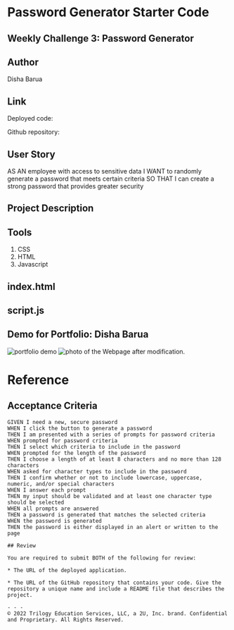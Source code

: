 # Password Generator Starter Code
## Weekly Challenge 3: Password Generator

## Author
Disha Barua

## Link
Deployed code: 

Github repository:

## User Story
AS AN employee with access to sensitive data
I WANT to randomly generate a password that meets certain criteria
SO THAT I can create a strong password that provides greater security


## Project Description


## Tools
1. CSS
2. HTML
3. Javascript

## index.html
 

## script.js



## Demo for Portfolio: Disha Barua
![portfolio demo](./assets/images/pass-gen.gif)
![photo of the Webpage after modification.](./assets/images/pass-gen.png)




# Reference
## Acceptance Criteria

```
GIVEN I need a new, secure password
WHEN I click the button to generate a password
THEN I am presented with a series of prompts for password criteria
WHEN prompted for password criteria
THEN I select which criteria to include in the password
WHEN prompted for the length of the password
THEN I choose a length of at least 8 characters and no more than 128 characters
WHEN asked for character types to include in the password
THEN I confirm whether or not to include lowercase, uppercase, numeric, and/or special characters
WHEN I answer each prompt
THEN my input should be validated and at least one character type should be selected
WHEN all prompts are answered
THEN a password is generated that matches the selected criteria
WHEN the password is generated
THEN the password is either displayed in an alert or written to the page

## Review

You are required to submit BOTH of the following for review:

* The URL of the deployed application.

* The URL of the GitHub repository that contains your code. Give the repository a unique name and include a README file that describes the project.

- - -
© 2022 Trilogy Education Services, LLC, a 2U, Inc. brand. Confidential and Proprietary. All Rights Reserved.